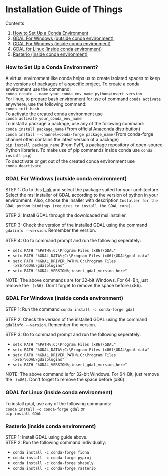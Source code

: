# Installation Guide of Things
Contents<br>
1. [How to Set Up a Conda Environment](#How-to-Set-Up-a-Conda-Environment)<br>
2. [GDAL For Windows (outside conda environment)](#GDAL-For-Windows-outside-conda-environment)<br>
3. [GDAL For Windows (inside conda environment)](#GDAL-For-Windows-inside-conda-environment)<br>
4. [GDAL for Linux (inside conda environment)](#GDAL-for-Linux-inside-conda-environment)<br>
5. [Rasterio (inside conda environment)](#Rasterio-inside-conda-environment)


<h3>How to Set Up a Conda Environment?<a name="How-to-Set-Up-a-Conda-Environment"></a></h3>
A virtual environment like conda helps us to create isolated spaces to keep the versions of packages of a specific project. To create a conda environment use the command:<br>
<code>conda create --name your_conda_env_name python=insert_version</code><br>
For linux, to prepare bash environment for use of command <code>conda activate</code> anywhere, use the following command:<br>
<code>conda init bash</code><br>
To activate the created conda environment use<br>
<code>conda activate your_conda_env_name</code><br>
To install a package a package, use any of the following command:<br>
<code>conda install package_name</code> (From official <a href="https://www.anaconda.com/products/distribution">Anaconda</a> distribution)<br> 
<code>conda install --channel=conda-forge package_name</code> (From conda-forge channel often contains the latest version of a package)<br>
<code>pip install package_name</code> (From <a>PyPI</a>, a package repository of open-source Python libraries. To make use of <coda>pip</code> commands inside conda use <code>conda install pip</code>)<br>
To deactivate or get out of the created conda environment use<br>
<code>conda deactivate</code><br>

<h3>GDAL For Windows (outside conda environment) <a name="GDAL-For-Windows-outside-conda-environment"></a></h3>
STEP 1: Go to this <a href="https://www.gisinternals.com/release.php">Link</a> and select the package suited for your architecture. Select the msi installer of GDAL according to the version of python in your environment. Also, choose the insaller with description <code>Installer for the GDAL python bindings (requires to install the GDAL core)</code>.<br>

STEP 2: Install GDAL through the downloaded msi installer.<br>

STEP 3: Check the version of the installed GDAL using the command <code>gdalinfo --version</code>. Remember the version.<br>

STEP 4: Go to command prompt and run the following seperately:
<ul>
<li><code>setx PATH "%PATH%;C:\Program Files (x86)\GDAL"</code></li>
<li><code>setx PATH "%GDAL_DATA%;C:\Program Files (x86)\GDAL\gdal-data"</code></li>
<li><code>setx PATH "%GDAL_DRIVER_PATH%;C:\Program Files (x86)\GDAL\gdalplugins"</code></li>
<li><code>setx PATH "%GDAL_VERSION%;insert_gdal_version_here"</code></li>
</ul>
NOTE: The above commands are for 32-bit Windows. For 64-Bit, just remove the <code> (x86)</code>. Don't forget to remove the space before (x86).

<h3>GDAL For Windows (inside conda environment) <a name="GDAL-For-Windows-inside-conda-environment"></a></h3>
STEP 1: Run the command <code>conda install -c conda-forge gdal</code><br>

STEP 2: Check the version of the installed GDAL using the command <code>gdalinfo --version</code>. Remember the version.

STEP 3: Go to command prompt and run the following seperately:
<ul>
<li><code>setx PATH "%PATH%;C:\Program Files (x86)\GDAL"</code></li>
<li><code>setx PATH "%GDAL_DATA%;C:\Program Files (x86)\GDAL\gdal-data"</code></li>
<li><code>setx PATH "%GDAL_DRIVER_PATH%;C:\Program Files (x86)\GDAL\gdalplugins"</code></li>
<li><code>setx PATH "%GDAL_VERSION%;insert_gdal_version_here"</code></li>
</ul>
NOTE: The above command is for 32-bit Windows. For 64-Bit, just remove the <code> (x86)</code>. Don't forget to remove the space before (x86).

<h3>GDAL for Linux (inside conda environment)<a name="GDAL-for-Linux-inside-conda-environment"></a></h3>
To install gdal, use any of the following commands:<br>
<code>conda install -c conda-forge gdal</code> or<br>
<code>pip install GDAL</code>

<h3>Rasterio (inside conda environment)<a name="Rasterio-inside-conda-environment"></a></h3>
STEP 1: Install GDAL using guide above.<br>
STEP 2: Run the following command individually:
<ul>
<li><code>conda install -c conda-forge fiona</code></li>
<li><code>conda install -c conda-forge pyproj</code></li>
<li><code>conda install -c conda-forge shapely</code></li>
<li><code>conda install -c conda-forge rasterio</code></li>
</ul>


